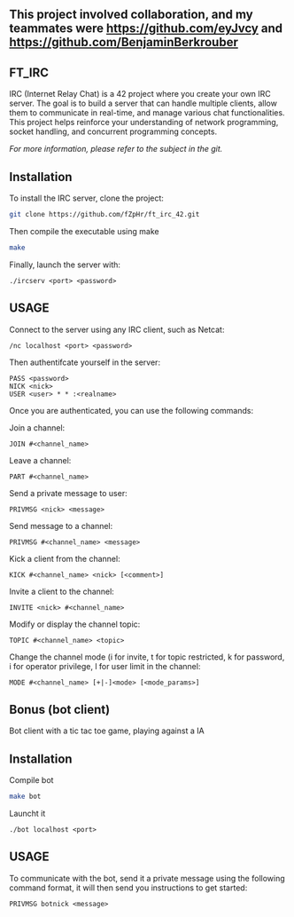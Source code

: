 ## This project involved collaboration, and my teammates were https://github.com/eyJvcy and https://github.com/BenjaminBerkrouber


## FT_IRC

IRC (Internet Relay Chat) is a 42 project where you create your own IRC server. The goal is to build a server that can handle multiple clients, allow them to communicate in real-time, and manage various chat functionalities. This project helps reinforce your understanding of network programming, socket handling, and concurrent programming concepts.

*For more information, please refer to the subject in the git.*


## Installation

To install the IRC server, clone the project:

```bash
git clone https://github.com/fZpHr/ft_irc_42.git
```
Then compile the executable using make
```bash
make
```
Finally, launch the server with:
```
./ircserv <port> <password>
```

## USAGE

Connect to the server using any IRC client, such as Netcat:
```
/nc localhost <port> <password>
```
Then authentifcate yourself in the server:

```
PASS <password>
NICK <nick>
USER <user> * * :<realname>
```
Once you are authenticated, you can use the following commands:

Join a channel:
```
JOIN #<channel_name>
````
Leave a channel:
```
PART #<channel_name>
```
Send a private message to user:
```
PRIVMSG <nick> <message>
```

Send message to a channel:
```
PRIVMSG #<channel_name> <message>
```

Kick a client from the channel:
```
KICK #<channel_name> <nick> [<comment>]
```
Invite a client to the channel:
```
INVITE <nick> #<channel_name>
```
Modify or display the channel topic:
```
TOPIC #<channel_name> <topic>
```

Change the channel mode (i for invite, t for topic restricted, k for password, i for operator privilege, l for user limit in the channel:
```
MODE #<channel_name> [+|-]<mode> [<mode_params>]
```

## Bonus (bot client)
Bot client with a tic tac toe game, playing against a IA
## Installation


Compile bot
```bash
make bot
```
Launcht it
```
./bot localhost <port>
```

## USAGE

To communicate with the bot, send it a private message using the following command format, it will then send you instructions to get started:
```
PRIVMSG botnick <message>
```
